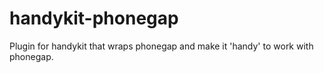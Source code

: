 handykit-phonegap
=================

Plugin for handykit that wraps phonegap and make it 'handy' to work with phonegap.
